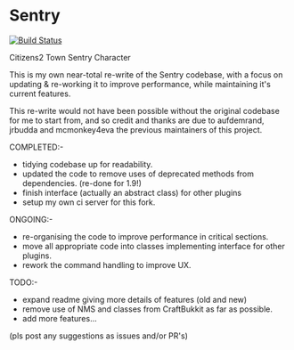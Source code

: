 # Sentry
[![Build Status](http://jabelpeeps.org/jenkins/buildStatus/icon?job=21st_Sentry)](http://jabelpeeps.org/jenkins/job/21st_Sentry)

Citizens2 Town Sentry Character

This is my own near-total re-write of the Sentry codebase, with a focus on updating & re-working it to improve performance, while maintaining it's current features.

This re-write would not have been possible without the original codebase for me to start from, and so credit and thanks are due to aufdemrand, jrbudda and mcmonkey4eva the previous maintainers of this project.

COMPLETED:-
* tidying codebase up for readability.
* updated the code to remove uses of deprecated methods from dependencies. (re-done for 1.9!)
* finish interface (actually an abstract class) for other plugins
* setup my own ci server for this fork.

ONGOING:-
* re-organising the code to improve performance in critical sections.
* move all appropriate code into classes implementing interface for other plugins.
* rework the command handling to improve UX.

TODO:-
* expand readme giving more details of features (old and new)
* remove use of NMS and classes from CraftBukkit as far as possible.
* add more features... 

(pls post any suggestions as issues and/or PR's)
